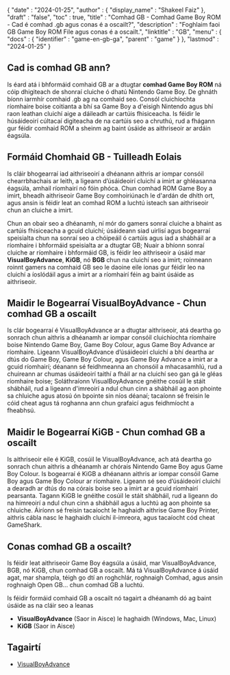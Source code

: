 {
  "date" : "2024-01-25",
  "author" : {
    "display_name" : "Shakeel Faiz"
},
  "draft" : "false",
  "toc" : true,
  "title" : "Comhad GB - Comhad Game Boy ROM - Cad é comhad .gb agus conas é a oscailt?",
  "description" : "Foghlaim faoi GB Game Boy ROM File agus conas é a oscailt.",
  "linktitle" : "GB",
  "menu" : {
    "docs" : {
      "identifier" : "game-en-gb-ga",
      "parent" : "game"
}
},
  "lastmod" : "2024-01-25"
}

## Cad is comhad GB ann?

Is éard atá i bhformáid comhaid GB ar a dtugtar **comhad Game Boy ROM** ná cóip dhigiteach de shonraí cluiche ó dhatú Nintendo Game Boy. De ghnáth bíonn iarmhír comhaid .gb ag na comhaid seo. Consól cluichíochta ríomhaire boise coitianta a bhí sa Game Boy a d'eisigh Nintendo agus bhí raon leathan cluichí aige a dáileadh ar cartúis fhisiceacha. Is féidir le húsáideoirí cúltacaí digiteacha de na cartúis seo a chruthú, rud a fhágann gur féidir comhaid ROM a sheinm ag baint úsáide as aithriseoir ar ardáin éagsúla.

## Formáid Chomhaid GB - Tuilleadh Eolais

Is cláir bhogearraí iad aithriseoirí a dhéanann aithris ar iompar consóil chearrbhachais ar leith, a ligeann d’úsáideoirí cluichí a imirt ar ghléasanna éagsúla, amhail ríomhairí nó fóin phóca. Chun comhad ROM Game Boy a imirt, bheadh aithriseoir Game Boy comhoiriúnach le d'ardán de dhíth ort, agus ansin is féidir leat an comhad ROM a luchtú isteach san aithriseoir chun an cluiche a imirt.

Chun an obair seo a dhéanamh, ní mór do gamers sonraí cluiche a bhaint as cartúis fhisiceacha a gcuid cluichí; úsáideann siad uirlisí agus bogearraí speisialta chun na sonraí seo a chóipeáil ó cartúis agus iad a shábháil ar a ríomhaire i bhformáid speisialta ar a dtugtar GB; Nuair a bhíonn sonraí cluiche ar ríomhaire i bhformáid GB, is féidir leo aithriseoir a úsáid mar **VisualBoyAdvance**, **KiGB**, nó **BGB** chun na cluichí seo a imirt; roinneann roinnt gamers na comhaid GB seo le daoine eile ionas gur féidir leo na cluichí a íoslódáil agus a imirt ar a ríomhairí féin ag baint úsáide as aithriseoir.

## Maidir le Bogearraí VisualBoyAdvance - Chun comhad GB a oscailt

Is clár bogearraí é VisualBoyAdvance ar a dtugtar aithriseoir, atá deartha go sonrach chun aithris a dhéanamh ar iompar consóil cluichíochta ríomhaire boise Nintendo Game Boy, Game Boy Colour, agus Game Boy Advance ar ríomhaire. Ligeann VisualBoyAdvance d’úsáideoirí cluichí a bhí deartha ar dtús do Game Boy, Game Boy Colour, agus Game Boy Advance a imirt ar a gcuid ríomhairí; déanann sé feidhmeanna an chonsóil a mhacasamhlú, rud a chuireann ar chumas úsáideoirí taithí a fháil ar na cluichí seo gan gá le gléas ríomhaire boise; Soláthraíonn VisualBoyAdvance gnéithe cosúil le stáit shábháil, rud a ligeann d'imreoirí a ndul chun cinn a shábháil ag aon phointe sa chluiche agus atosú ón bpointe sin níos déanaí; tacaíonn sé freisin le cóid cheat agus tá roghanna ann chun grafaicí agus feidhmíocht a fheabhsú.

## Maidir le Bogearraí KiGB - Chun comhad GB a oscailt

Is aithriseoir eile é KiGB, cosúil le VisualBoyAdvance, ach atá deartha go sonrach chun aithris a dhéanamh ar chórais Nintendo Game Boy agus Game Boy Colour. Is bogearraí é KiGB a dhéanann aithris ar iompar consóil Game Boy agus Game Boy Colour ar ríomhaire. Ligeann sé seo d’úsáideoirí cluichí a dearadh ar dtús do na córais boise seo a imirt ar a gcuid ríomhairí pearsanta. Tagann KiGB le gnéithe cosúil le stáit shábháil, rud a ligeann do na himreoirí a ndul chun cinn a shábháil agus a luchtú ag aon phointe sa chluiche. Áiríonn sé freisin tacaíocht le haghaidh aithrise Game Boy Printer, aithris cábla nasc le haghaidh cluichí il-imreora, agus tacaíocht cód cheat GameShark.

## Conas comhad GB a oscailt?

Is féidir leat aithriseoir Game Boy éagsúla a úsáid, mar VisualBoyAdvance, BGB, nó KiGB, chun comhad GB a oscailt. Má tá VisualBoyAdvance á úsáid agat, mar shampla, téigh go dtí an roghchlár, roghnaigh Comhad, agus ansin roghnaigh Open GB... chun comhad GB a luchtú.

Is féidir formáid comhaid GB a oscailt nó tagairt a dhéanamh dó ag baint úsáide as na cláir seo a leanas

- **VisualBoyAdvance** (Saor in Aisce) le haghaidh (Windows, Mac, Linux)
- **KiGB** (Saor in Aisce)

## Tagairtí
* [VisualBoyAdvance](https://en.wikipedia.org/wiki/VisualBoyAdvance)



